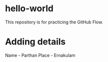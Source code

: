 # hello-world
This  repository is for practicing the GitHub Flow.

# Adding details
Name - Parthan
Place - Ernakulam

